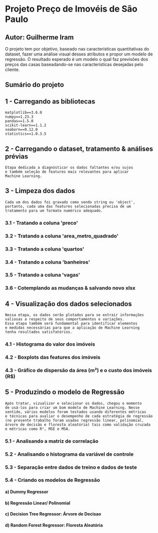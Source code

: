 # Projeto Preço de Imovéis de São Paulo

## Autor: Guilherme Iram

O projeto tem por objetivo, baseado nas características quantitativas do dataset, fazer uma análise visual desses atributos e propor um modelo de regressão.
O resultado esperado é um modelo o qual faz previsões dos preços das casas baseadando-se nas características desejadas pelo cliente.

## Sumário do projeto

## 1 - Carregando as bibliotecas
   
    matplotlib==3.6.0
    numpy==1.23.3
    pandas==1.5.0
    scikit-learn==1.1.2
    seaborn==0.12.0
    statistics==1.0.3.5

## 2 - Carregando o dataset, tratamento & análises prévias
    
    Etapa dedicada a diagnósticar os dados faltantes e/ou sujos 
    e também seleção de features mais relevantes para aplicar 
    Machine Learning. 

## 3 - Limpeza dos dados
    
    Cada um dos dados foi gravado como sendo string ou 'object',
    portanto, cada uma das features selecionadas precisa de um 
    tratamento para um formato numérico adequado.

### 3.1 - Tratando a coluna 'preco'
### 3.2 - Tratando a coluna 'area_metro_quadrado'
### 3.3 - Tratando a coluna 'quartos'
### 3.4 - Tratando a coluna 'banheiros'
### 3.5 - Tratando a coluna 'vagas'
### 3.6 - Cotemplando as mudanças & salvando novo xlsx

## 4 - Visualização dos dados selecionados
    
    Nessa etapa, os dados serão plotados para se extrair informações
    valiosas a respeito de seus comportamentos e variações.
    Essa etapa também será fundamental para identificar elementos
    e medidas necessárias para que a aplicação de Machine Learning
    tenha resultados satisfatórios.
    
### 4.1 - Histograma do valor dos imóveis
### 4.2 - Boxplots das features dos imóveis
### 4.3 - Gráfico de dispersão da área (m²) e o custo dos imóveis (R$)

## 5 - Produzindo o modelo de Regressão
    
    Após tratar, vizualizar e selecionar os dados, chegou o momento
    de usá-los para criar um bom modelo de Machine Learning. Nesse 
    sentido, vários modelos foram testados usando diferentes métricas 
    e técnicas para avaliar o desempenho de cada estratégia de regressão
    (no presente trabalho foram usadas regressão linear, polinomial,
    árvore de decisão e floresta aleatória) tais como validação cruzada
    e métricas como R², MSE e MSA.
    

### 5.1 - Analisando a matriz de correlação
### 5.2 - Analisando o histograma da variável de controle
### 5.3 - Separação entre dados de treino e dados de teste
### 5.4 - Criando os modelos de Regressão
#### a) Dummy Regressor
#### b) Regressão Linear/ Polinomial
#### c) Decision Tree Regressor: Árvore de Decisao
#### d) Random Forest Regressor: Floresta Aleatória